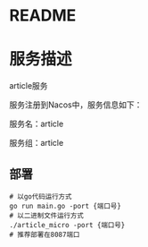# README
# 服务描述
article服务

服务注册到Nacos中，服务信息如下：

服务名：article

服务组：article

## 部署
```shell
# 以go代码运行方式
go run main.go -port {端口号}
# 以二进制文件运行方式
./article_micro -port {端口号}
# 推荐部署在8087端口
```
